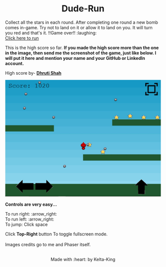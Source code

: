 <h1 align='center'>Dude-Run</h1>
Collect all the stars in each round. After completing one round a new bomb comes in-game. Try not to land on it or allow it to land on you. It will turn you red and that's it. !!Game over!! :laughing: <br>
<a href="https://kelta-king.github.io/Dude-Run/">Click here to run</a>
<p>This is the high score so far. <b>If you made the high score more than the one in the image, then send me the screenshot of the game, just like below. I will put it here and mention your name and your GitHub or LinkedIn account.</b></p>
<p>High score by- <b><a href='https://www.linkedin.com/in/dhruti-shah-44741a155/'>Dhruti Shah</a></b></p>
<a href='https://kelta-king.github.io/Dude-Run/'>
  <img src="https://github.com/Kelta-King/Dude-Run/blob/master/images/HighScore3.JPG">
</a>
<p><b>Controls are very easy...</b></p>
To run right: :arrow_right: <br>
To run left: :arrow_right: <br>
To jump: Click space <br>

Click <b>Top-Right</b> button To toggle fullscreen mode.<br><br>
Images credits go to me and Phaser itself. <br><br>
<p align='center'>Made with :heart: by Kelta-King</p>
